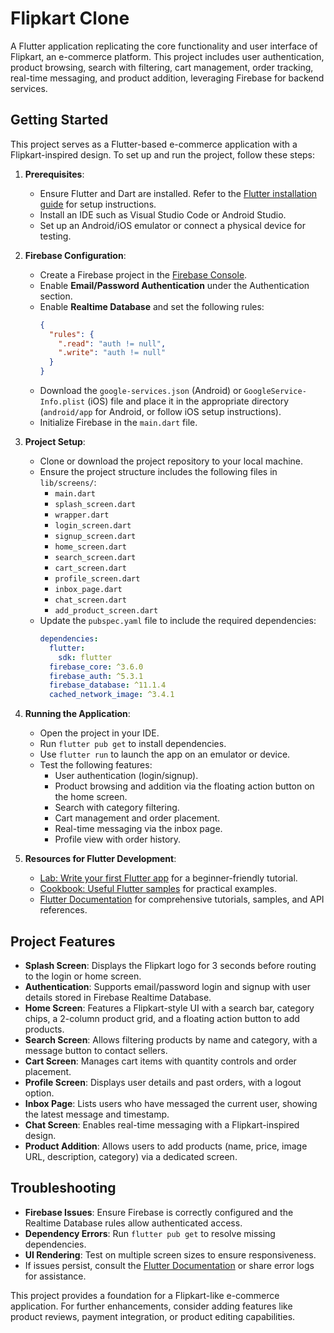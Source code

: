 # Flipkart Clone

A Flutter application replicating the core functionality and user interface of Flipkart, an e-commerce platform. This project includes user authentication, product browsing, search with filtering, cart management, order tracking, real-time messaging, and product addition, leveraging Firebase for backend services.

## Getting Started

This project serves as a Flutter-based e-commerce application with a Flipkart-inspired design. To set up and run the project, follow these steps:

1. **Prerequisites**:
   - Ensure Flutter and Dart are installed. Refer to the [Flutter installation guide](https://docs.flutter.dev/get-started/install) for setup instructions.
   - Install an IDE such as Visual Studio Code or Android Studio.
   - Set up an Android/iOS emulator or connect a physical device for testing.

2. **Firebase Configuration**:
   - Create a Firebase project in the [Firebase Console](https://console.firebase.google.com/).
   - Enable **Email/Password Authentication** under the Authentication section.
   - Enable **Realtime Database** and set the following rules:
     ```json
     {
       "rules": {
         ".read": "auth != null",
         ".write": "auth != null"
       }
     }
     ```
   - Download the `google-services.json` (Android) or `GoogleService-Info.plist` (iOS) file and place it in the appropriate directory (`android/app` for Android, or follow iOS setup instructions).
   - Initialize Firebase in the `main.dart` file.

3. **Project Setup**:
   - Clone or download the project repository to your local machine.
   - Ensure the project structure includes the following files in `lib/screens/`:
     - `main.dart`
     - `splash_screen.dart`
     - `wrapper.dart`
     - `login_screen.dart`
     - `signup_screen.dart`
     - `home_screen.dart`
     - `search_screen.dart`
     - `cart_screen.dart`
     - `profile_screen.dart`
     - `inbox_page.dart`
     - `chat_screen.dart`
     - `add_product_screen.dart`
   - Update the `pubspec.yaml` file to include the required dependencies:
     ```yaml
     dependencies:
       flutter:
         sdk: flutter
       firebase_core: ^3.6.0
       firebase_auth: ^5.3.1
       firebase_database: ^11.1.4
       cached_network_image: ^3.4.1
     ```

4. **Running the Application**:
   - Open the project in your IDE.
   - Run `flutter pub get` to install dependencies.
   - Use `flutter run` to launch the app on an emulator or device.
   - Test the following features:
     - User authentication (login/signup).
     - Product browsing and addition via the floating action button on the home screen.
     - Search with category filtering.
     - Cart management and order placement.
     - Real-time messaging via the inbox page.
     - Profile view with order history.

5. **Resources for Flutter Development**:
   - [Lab: Write your first Flutter app](https://docs.flutter.dev/get-started/codelab) for a beginner-friendly tutorial.
   - [Cookbook: Useful Flutter samples](https://docs.flutter.dev/cookbook) for practical examples.
   - [Flutter Documentation](https://docs.flutter.dev/) for comprehensive tutorials, samples, and API references.

## Project Features
- **Splash Screen**: Displays the Flipkart logo for 3 seconds before routing to the login or home screen.
- **Authentication**: Supports email/password login and signup with user details stored in Firebase Realtime Database.
- **Home Screen**: Features a Flipkart-style UI with a search bar, category chips, a 2-column product grid, and a floating action button to add products.
- **Search Screen**: Allows filtering products by name and category, with a message button to contact sellers.
- **Cart Screen**: Manages cart items with quantity controls and order placement.
- **Profile Screen**: Displays user details and past orders, with a logout option.
- **Inbox Page**: Lists users who have messaged the current user, showing the latest message and timestamp.
- **Chat Screen**: Enables real-time messaging with a Flipkart-inspired design.
- **Product Addition**: Allows users to add products (name, price, image URL, description, category) via a dedicated screen.

## Troubleshooting
- **Firebase Issues**: Ensure Firebase is correctly configured and the Realtime Database rules allow authenticated access.
- **Dependency Errors**: Run `flutter pub get` to resolve missing dependencies.
- **UI Rendering**: Test on multiple screen sizes to ensure responsiveness.
- If issues persist, consult the [Flutter Documentation](https://docs.flutter.dev/) or share error logs for assistance.

This project provides a foundation for a Flipkart-like e-commerce application. For further enhancements, consider adding features like product reviews, payment integration, or product editing capabilities.
